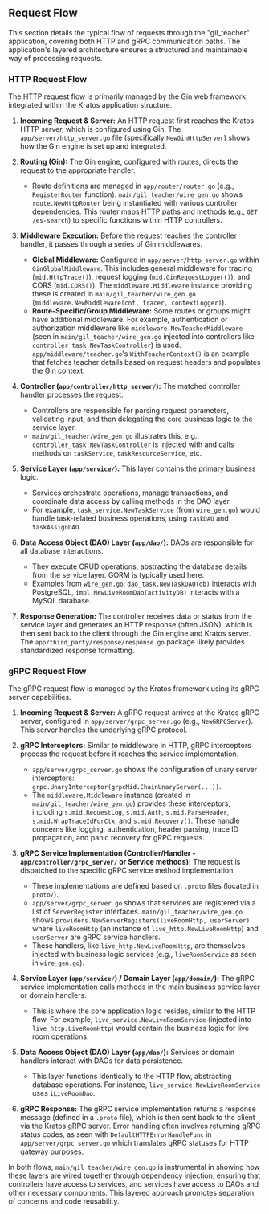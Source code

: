 ## Request Flow

This section details the typical flow of requests through the "gil_teacher" application, covering both HTTP and gRPC communication paths. The application's layered architecture ensures a structured and maintainable way of processing requests.

### HTTP Request Flow

The HTTP request flow is primarily managed by the Gin web framework, integrated within the Kratos application structure.

1.  **Incoming Request & Server:** An HTTP request first reaches the Kratos HTTP server, which is configured using Gin. The `app/server/http_server.go` file (specifically `NewGinHttpServer`) shows how the Gin engine is set up and integrated.

2.  **Routing (Gin):** The Gin engine, configured with routes, directs the request to the appropriate handler.
    *   Route definitions are managed in `app/router/router.go` (e.g., `RegisterRouter` function). `main/gil_teacher/wire_gen.go` shows `route.NewHttpRouter` being instantiated with various controller dependencies. This router maps HTTP paths and methods (e.g., `GET /es-search`) to specific functions within HTTP controllers.

3.  **Middleware Execution:** Before the request reaches the controller handler, it passes through a series of Gin middlewares.
    *   **Global Middleware:** Configured in `app/server/http_server.go` within `GinGlobalMiddleware`. This includes general middleware for tracing (`mid.HttpTrace()`), request logging (`mid.GinRequestLogger()`), and CORS (`mid.CORS()`). The `middleware.Middleware` instance providing these is created in `main/gil_teacher/wire_gen.go` (`middleware.NewMiddleware(cnf, tracer, contextLogger)`).
    *   **Route-Specific/Group Middleware:** Some routes or groups might have additional middleware. For example, authentication or authorization middleware like `middleware.NewTeacherMiddleware` (seen in `main/gil_teacher/wire_gen.go` injected into controllers like `controller_task.NewTaskController`) is used. `app/middleware/teacher.go`'s `WithTeacherContext()` is an example that fetches teacher details based on request headers and populates the Gin context.

4.  **Controller (`app/controller/http_server/`):** The matched controller handler processes the request.
    *   Controllers are responsible for parsing request parameters, validating input, and then delegating the core business logic to the service layer.
    *   `main/gil_teacher/wire_gen.go` illustrates this, e.g., `controller_task.NewTaskController` is injected with and calls methods on `taskService`, `taskResourceService`, etc.

5.  **Service Layer (`app/service/`):** This layer contains the primary business logic.
    *   Services orchestrate operations, manage transactions, and coordinate data access by calling methods in the DAO layer.
    *   For example, `task_service.NewTaskService` (from `wire_gen.go`) would handle task-related business operations, using `taskDAO` and `taskAssignDAO`.

6.  **Data Access Object (DAO) Layer (`app/dao/`):** DAOs are responsible for all database interactions.
    *   They execute CRUD operations, abstracting the database details from the service layer. GORM is typically used here.
    *   Examples from `wire_gen.go`: `dao_task.NewTaskDAO(db)` interacts with PostgreSQL, `impl.NewLiveRoomDao(activityDB)` interacts with a MySQL database.

7.  **Response Generation:** The controller receives data or status from the service layer and generates an HTTP response (often JSON), which is then sent back to the client through the Gin engine and Kratos server. The `app/third_party/response/response.go` package likely provides standardized response formatting.

### gRPC Request Flow

The gRPC request flow is managed by the Kratos framework using its gRPC server capabilities.

1.  **Incoming Request & Server:** A gRPC request arrives at the Kratos gRPC server, configured in `app/server/grpc_server.go` (e.g., `NewGRPCServer`). This server handles the underlying gRPC protocol.

2.  **gRPC Interceptors:** Similar to middleware in HTTP, gRPC interceptors process the request before it reaches the service implementation.
    *   `app/server/grpc_server.go` shows the configuration of unary server interceptors: `grpc.UnaryInterceptor(grpcMid.ChainUnaryServer(...))`.
    *   The `middleware.Middleware` instance (created in `main/gil_teacher/wire_gen.go`) provides these interceptors, including `s.mid.RequestLog`, `s.mid.Auth`, `s.mid.ParseHeader`, `s.mid.WrapTraceIdForCtx`, and `s.mid.Recovery()`. These handle concerns like logging, authentication, header parsing, trace ID propagation, and panic recovery for gRPC requests.

3.  **gRPC Service Implementation (Controller/Handler - `app/controller/grpc_server/` or Service methods):** The request is dispatched to the specific gRPC service method implementation.
    *   These implementations are defined based on `.proto` files (located in `proto/`).
    *   `app/server/grpc_server.go` shows that services are registered via a list of `ServerRegister` interfaces. `main/gil_teacher/wire_gen.go` shows `providers.NewServerRegisters(liveRoomHttp, userServer)` where `liveRoomHttp` (an instance of `live_http.NewLiveRoomHttp`) and `userServer` are gRPC service handlers.
    *   These handlers, like `live_http.NewLiveRoomHttp`, are themselves injected with business logic services (e.g., `liveRoomService` as seen in `wire_gen.go`).

4.  **Service Layer (`app/service/`) / Domain Layer (`app/domain/`):** The gRPC service implementation calls methods in the main business service layer or domain handlers.
    *   This is where the core application logic resides, similar to the HTTP flow. For example, `live_service.NewLiveRoomService` (injected into `live_http.LiveRoomHttp`) would contain the business logic for live room operations.

5.  **Data Access Object (DAO) Layer (`app/dao/`):** Services or domain handlers interact with DAOs for data persistence.
    *   This layer functions identically to the HTTP flow, abstracting database operations. For instance, `live_service.NewLiveRoomService` uses `iLiveRoomDao`.

6.  **gRPC Response:** The gRPC service implementation returns a response message (defined in a `.proto` file), which is then sent back to the client via the Kratos gRPC server. Error handling often involves returning gRPC status codes, as seen with `DefaultHTTPErrorHandleFunc` in `app/server/grpc_server.go` which translates gRPC statuses for HTTP gateway purposes.

In both flows, `main/gil_teacher/wire_gen.go` is instrumental in showing how these layers are wired together through dependency injection, ensuring that controllers have access to services, and services have access to DAOs and other necessary components. This layered approach promotes separation of concerns and code reusability.
